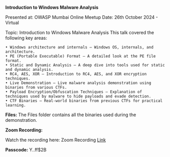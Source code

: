 **Introduction to Windows Malware Analysis**

Presented at: OWASP Mumbai Online Meetup
Date: 26th October 2024 - Virtual

Topic: Introduction to Windows Malware Analysis
This talk covered the following key areas:

	• Windows architecture and internals – Windows OS, internals, and architecture.
	• PE (Portable Executable) Format – A detailed look at the PE file format.
	• Static and Dynamic Analysis – A deep dive into tools used for static and dynamic analysis.
	• RC4, AES, XOR – Introduction to RC4, AES, and XOR encryption techniques.
	• Live Demonstration – Live malware analysis demonstration using binaries from various CTFs.
	• Payload Encryption/Obfuscation Techniques – Explanation of techniques used by malware to hide payloads and evade detection.
	• CTF Binaries – Real-world binaries from previous CTFs for practical learning.

**Files:** The Files folder contains all the binaries used during the demonstration.

**Zoom Recording:**

Watch the recording here: Zoom Recording [Link](https://us06web.zoom.us/rec/share/1e4BH0nsnGbopHDdUo1w8nWtyAvvl8nnBT5Bwk8sp2ns-ZJUmhvg0Ry3XrUUBxug.ddrWkkHFdl6MOZkY)

**Passcode:** Y..ff$2B

